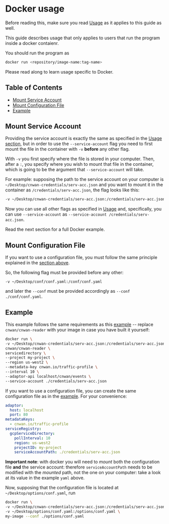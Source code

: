 # Docker usage

Before reading this, make sure you read [Usage](./usage.md) as it applies
to this guide as well.

This guide describes usage that only applies to users that run the program
inside a docker contaienr.

You should run the program as

```bash
docker run <repository/image-name:tag-name>
```

Please read along to learn usage specific to Docker.

## Table of Contents

* [Mount Service Account](#mount-service-account)
* [Mount Configuration File](#mount-configuration-file)
* [Example](#example)

## Mount Service Account

Providing the service account is exactly the same as specified in
the [Usage section](./usage.md#service-directory), but in order to use the
`--service-account` flag you need to first mount the file in the container with
`-v` **before** any other flag.

With `-v` you first specify where the file is stored in your computer. Then,
after a `:`, you specify where you wish to mount that file in the container,
which is going to be the argument that `--service-account` will take.

For example: supposing the path to the service account on your computer is
`~/Desktop/cnwan-credentials/serv-acc.json` and you want to mount it in the
container as `/credentials/serv-acc.json`, the flag looks like this:

```bash
-v ~/Desktop/cnwan-credentials/serv-acc.json:/credentials/serv-acc.json \
```

Now you can use all other flags as specified in [Usage](./usage.md) and,
specifically, you can use `--service-account` as
`--service-account /credentials/serv-acc.json`.

Read the next section for a full Docker example.

## Mount Configuration File

If you want to use a configuration file, you must follow the same principle
explained in the [section above](#mount-service-account).

So, the following flag must be provided before any other:

`-v ~/Desktop/conf/conf.yaml:/conf/conf.yaml`

and later the `--conf` must be provided accordingly as
`--conf ./conf/conf.yaml`.

## Example

This example follows the same requirements as this
[example](./usage.md#example) -- replace `cnwan/cnwan-reader` with your image
in case you have built it yourself:

```bash
docker run \
-v ~/Desktop/cnwan-credentials/serv-acc.json:/credentials/serv-acc.json \
cnwan/cnwan-reader \
servicedirectory \
--project my-project \
--region us-west2 \
--metadata-key cnwan.io/traffic-profile \
--interval 10 \
--adaptor-api localhost/cnwan/events \
--service-account ./credentials/serv-acc.json
```

If you want to use a configuration file, you can create the same configuration
file as in the [example](./usage.md#example). For your convenience:

```yaml
adaptor:
  host: localhost
  port: 80
metadataKeys:
  - cnwan.io/traffic-profile
serviceRegistry:
  gcpServiceDirectory:
    pollInterval: 10
    region: us-west2
    projectID: my-project
    serviceAccountPath: ./credentials/serv-acc.json
```

**Important note**: with docker you will need to *mount* both the configuration
file **and** the service account: therefore `serviceAccountPath` needs to be
modified with the *mounted* path, not the one on your computer: take a look at
its value in the example `yaml` above.

Now, supposing that the configuration file is located at
`~/Desktop/options/conf.yaml`, run

```bash
docker run \
-v ~/Desktop/cnwan-credentials/serv-acc.json:/credentials/serv-acc.json \
-v ~/Desktop/options/conf.yaml:/options/conf.yaml \
my-image --conf ./options/conf.yaml
```

